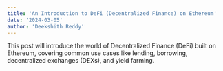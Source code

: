 ```yaml
---
title: 'An Introduction to DeFi (Decentralized Finance) on Ethereum'
date: '2024-03-05'
author: 'Deekshith Reddy'
---
```


This post will introduce the world of Decentralized Finance (DeFi) built on Ethereum, covering common use cases like lending, borrowing, decentralized exchanges (DEXs), and yield farming.
